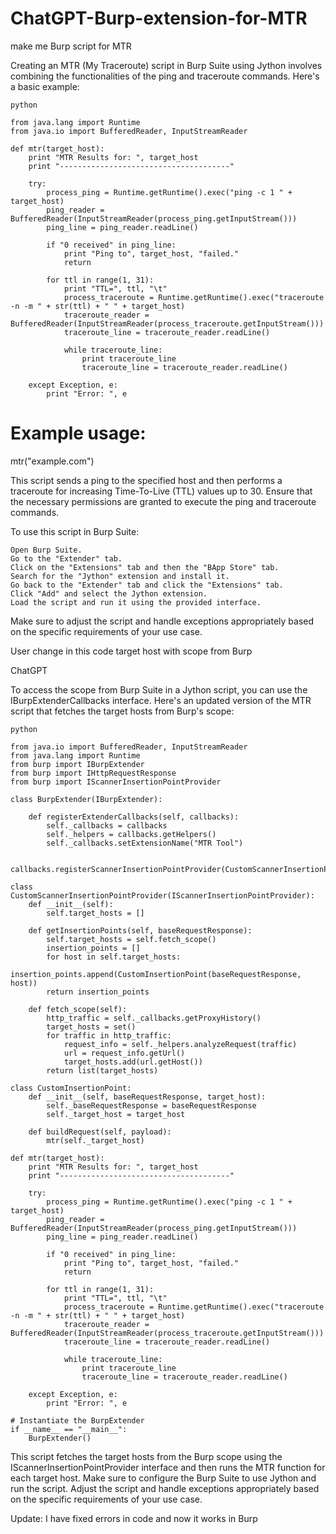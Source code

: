# ChatGPT-Burp-extension-for-MTR

make me Burp script for MTR


Creating an MTR (My Traceroute) script in Burp Suite using Jython involves combining the functionalities of the ping and traceroute commands. Here's a basic example:
```
python

from java.lang import Runtime
from java.io import BufferedReader, InputStreamReader

def mtr(target_host):
    print "MTR Results for: ", target_host
    print "--------------------------------------"

    try:
        process_ping = Runtime.getRuntime().exec("ping -c 1 " + target_host)
        ping_reader = BufferedReader(InputStreamReader(process_ping.getInputStream()))
        ping_line = ping_reader.readLine()

        if "0 received" in ping_line:
            print "Ping to", target_host, "failed."
            return

        for ttl in range(1, 31):
            print "TTL=", ttl, "\t"
            process_traceroute = Runtime.getRuntime().exec("traceroute -n -m " + str(ttl) + " " + target_host)
            traceroute_reader = BufferedReader(InputStreamReader(process_traceroute.getInputStream()))
            traceroute_line = traceroute_reader.readLine()

            while traceroute_line:
                print traceroute_line
                traceroute_line = traceroute_reader.readLine()

    except Exception, e:
        print "Error: ", e
```
# Example usage:
mtr("example.com")

This script sends a ping to the specified host and then performs a traceroute for increasing Time-To-Live (TTL) values up to 30. Ensure that the necessary permissions are granted to execute the ping and traceroute commands.

To use this script in Burp Suite:

    Open Burp Suite.
    Go to the "Extender" tab.
    Click on the "Extensions" tab and then the "BApp Store" tab.
    Search for the "Jython" extension and install it.
    Go back to the "Extender" tab and click the "Extensions" tab.
    Click "Add" and select the Jython extension.
    Load the script and run it using the provided interface.

Make sure to adjust the script and handle exceptions appropriately based on the specific requirements of your use case.

User
change in this code target host with scope from Burp

ChatGPT

To access the scope from Burp Suite in a Jython script, you can use the IBurpExtenderCallbacks interface. Here's an updated version of the MTR script that fetches the target hosts from Burp's scope:
```
python

from java.io import BufferedReader, InputStreamReader
from java.lang import Runtime
from burp import IBurpExtender
from burp import IHttpRequestResponse
from burp import IScannerInsertionPointProvider

class BurpExtender(IBurpExtender):

    def registerExtenderCallbacks(self, callbacks):
        self._callbacks = callbacks
        self._helpers = callbacks.getHelpers()
        self._callbacks.setExtensionName("MTR Tool")

        callbacks.registerScannerInsertionPointProvider(CustomScannerInsertionPointProvider())

class CustomScannerInsertionPointProvider(IScannerInsertionPointProvider):
    def __init__(self):
        self.target_hosts = []

    def getInsertionPoints(self, baseRequestResponse):
        self.target_hosts = self.fetch_scope()
        insertion_points = []
        for host in self.target_hosts:
            insertion_points.append(CustomInsertionPoint(baseRequestResponse, host))
        return insertion_points

    def fetch_scope(self):
        http_traffic = self._callbacks.getProxyHistory()
        target_hosts = set()
        for traffic in http_traffic:
            request_info = self._helpers.analyzeRequest(traffic)
            url = request_info.getUrl()
            target_hosts.add(url.getHost())
        return list(target_hosts)

class CustomInsertionPoint:
    def __init__(self, baseRequestResponse, target_host):
        self._baseRequestResponse = baseRequestResponse
        self._target_host = target_host

    def buildRequest(self, payload):
        mtr(self._target_host)

def mtr(target_host):
    print "MTR Results for: ", target_host
    print "--------------------------------------"

    try:
        process_ping = Runtime.getRuntime().exec("ping -c 1 " + target_host)
        ping_reader = BufferedReader(InputStreamReader(process_ping.getInputStream()))
        ping_line = ping_reader.readLine()

        if "0 received" in ping_line:
            print "Ping to", target_host, "failed."
            return

        for ttl in range(1, 31):
            print "TTL=", ttl, "\t"
            process_traceroute = Runtime.getRuntime().exec("traceroute -n -m " + str(ttl) + " " + target_host)
            traceroute_reader = BufferedReader(InputStreamReader(process_traceroute.getInputStream()))
            traceroute_line = traceroute_reader.readLine()

            while traceroute_line:
                print traceroute_line
                traceroute_line = traceroute_reader.readLine()

    except Exception, e:
        print "Error: ", e

# Instantiate the BurpExtender
if __name__ == "__main__":
    BurpExtender()
```
This script fetches the target hosts from the Burp scope using the IScannerInsertionPointProvider interface and then runs the MTR function for each target host. Make sure to configure the Burp Suite to use Jython and run the script. Adjust the script and handle exceptions appropriately based on the specific requirements of your use case.


Update: I have fixed errors in code and now it works in Burp
